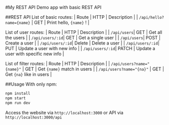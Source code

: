 #My REST API
Demo app with basic REST API

##REST API
List of basic routes:
| Route | HTTP | Description |
| `/api/hello?name={name}` | GET | Print hello, `{name}` ! |

List of user routes:
| Route | HTTP | Description |
| `/api/users`| GET | Get all the users |
| `/api/users/:id`| GET | Get a single user |
| `/api/users`| POST | Create a user |
| `/api/users/:id`| Delete | Delete a user |
| `/api/users/:id`| PUT | Update a user with new info |
| `/api/users/:id`| PATCH | Update a user with specific new info |

List of filter routes:
| Route | HTTP | Description |
| `/api/users?name="{name}"` | GET | Get `{name}` match in users |
| `/api/users?name="{na}"` | GET | Get `{na}` like in users |

##Usage
With only npm:
```sh
npm install
npm start
npm run dev
```

Access the website via `http://localhost:3000` or API via
`http://localhost:3000/api`
